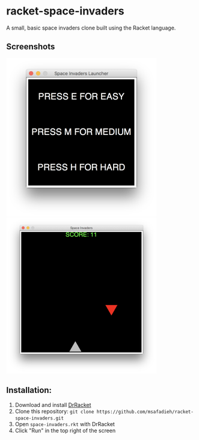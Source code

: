 # racket-space-invaders
A small, basic space invaders clone built using the Racket language.

## Screenshots

<div>
    <img src="screenshots/Launcher.png" alt="Launcher" width="400" height="420">
    <img src="screenshots/Game.png" alt="Game" width="400" height="414">
</div>

## Installation:

1. Download and install [DrRacket](https://racket-lang.org/)
2. Clone this repository: `git clone https://github.com/msafadieh/racket-space-invaders.git` 
3. Open `space-invaders.rkt` with DrRacket
4. Click "Run" in the top right of the screen
